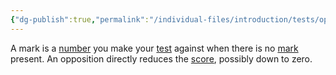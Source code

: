 ```yaml
---
{"dg-publish":true,"permalink":"/individual-files/introduction/tests/opposition/"}
---
```


A mark is a [number](Numbers.md) you make your [test](Tests.md) against when there is no [mark](Mark.md) present. An opposition directly reduces the [score](Score.md), possibly down to zero.
